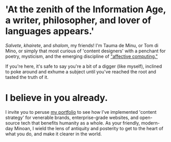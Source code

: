 # 'At the zenith of the Information Age, a writer, philosopher, and lover of languages appears.' 

*Salvete*, *khairete*, and *shalom*, my friends! I'm Tauma de Minu, or Tom di Mino, or simply that most curious of 'content designers' with a penchant for poetry, mysticism, and the emerging discipline of ["affective computing."](https://arxiv.org/abs/2302.09582) 

If you're here, it's safe to say you're a bit of a digger (like myself), inclined to poke around and exhume a subject until you've reached the root and tasted the truth of it. 

# I believe in you already.

I invite you to peruse [my portfolio](https://www.minoanmystery.org) to see how I've implemented 'content strategy' for venerable brands, enterprise-grade websites, and open-source tech that benefits humanity as a whole. As your friendly, modern-day Minoan, I wield the lens of antiquity and posterity to get to the heart of what you do, and make it clearer in the world.  
